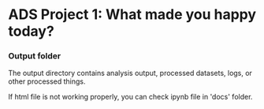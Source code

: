 # ADS Project 1: What made you happy today?
### Output folder

The output directory contains analysis output, processed datasets, logs, or other processed things.

If html file is not working properly, you can check ipynb file in 'docs' folder.

